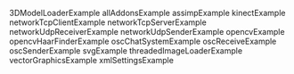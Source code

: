 3DModelLoaderExample
allAddonsExample
assimpExample
kinectExample
networkTcpClientExample
networkTcpServerExample
networkUdpReceiverExample
networkUdpSenderExample
opencvExample
opencvHaarFinderExample
oscChatSystemExample
oscReceiveExample
oscSenderExample
svgExample
threadedImageLoaderExample
vectorGraphicsExample
xmlSettingsExample
